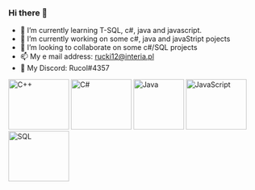 ### Hi there 👋

- 🌱 I’m currently learning T-SQL, c#, java and javascript.
- 🔭 I’m currently working on some c#, java and javaStript pojects
- 👯 I’m looking to collaborate on some c#/SQL projects
- 📫 My e mail address: rucki12@interia.pl
- 💬 My Discord: Rucol#4357
<div>
<img src="https://panoramakutna.pl/wp-content/uploads/2021/01/dlaczego-c-jest-swietny-dla-poczatkujacych.jpg" alt="C++" width = "120" height = "100"/>
<img src="https://play-lh.googleusercontent.com/U0Re_PSVXwD_dl2owMJjuERpK8UXLwMQysoMDB0kGOL73-TMBOurSbZLLEBQMxA5Lg" alt = "C#" width="120" height="100"/>
<img src="https://blog.consdata.tech/assets/img/posts/2019-03-22-java-darmowa-czy-nie/java-darmowa.png" alt = "Java" wdith = "120" height = "100"/>
<img src="https://jaki-jezyk-programowania.pl/img/technologies/javascript.png" alt="JavaScript" width="120" height="100"/>
  <img src="[https://www.google.com/url?sa=i&url=https%3A%2F%2Fsoft360.pl%2Fblog%2Fpost%2Fco-to-jest-i-do-czego-sluzy-microsoft-sql-server.html&psig=AOvVaw2oAGRORyP5XEGvAxBt-NF7&ust=1693058726251000&source=images&cd=vfe&opi=89978449&ved=0CBAQjRxqFwoTCJCp3bD994ADFQAAAAAdAAAAABAE](https://www.stonebranch.com/integration-hub/media/3c/64/66/1636642258/Stonebranch_SQL_Vendor_Product_Logo.svg)" alt="SQL" width="120" height="100"/>
</div>


<!--
**Rucol/Rucol** is a ✨ _special_ ✨ repository because its `README.md` (this file) appears on your GitHub profile.

Here are some ideas to get you started:

- 🔭 I’m currently working on ...

- 👯 I’m looking to collaborate on some c# projects
- 🤔 I’m looking for help with ...
- 💬 Ask me about ...
- 📫 How to reach me: ...
- 😄 Pronouns: ...
- ⚡ Fun fact: ...
-->
